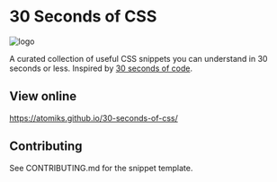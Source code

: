 # 30 Seconds of CSS

![logo](https://i.imgur.com/2L1bMyy.png)

A curated collection of useful CSS snippets you can understand in 30 seconds or less.
Inspired by [30 seconds of code](https://github.com/Chalarangelo/30-seconds-of-code).

## View online

https://atomiks.github.io/30-seconds-of-css/

## Contributing

See CONTRIBUTING.md for the snippet template.
